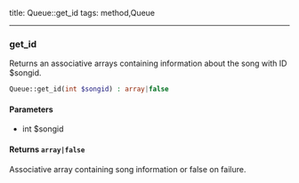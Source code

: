 title: Queue::get_id
tags: method,Queue

---

<div class="method">
<h3 class="method-name">get_id</h3>
<p>Returns an associative arrays containing information about the song with ID $songid.</p>

```php
Queue::get_id(int $songid) : array|false
```

#### Parameters

*  int $songid


#### Returns `array|false`

Associative array containing song information or false on failure.


</div>